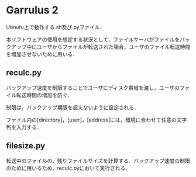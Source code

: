 # Garrulus 2
Ubnutu上で動作する.sh及び.pyファイル．

本ソフトウェアの使用を想定する状況として，ファイルサーバがファイルをバックアップ中にユーザからファイルが転送された場合，ユーザのファイル転送時間を増加させないために用いる．

## reculc.py
バックアップ速度を制限することでユーザにディスク帯域を渡し，ユーザのファイル転送時間の増加を防ぐ．

制限は，バックアップ期限を超えないように設定される．

ファイル内の[directory]，[user]，[address]には，環境に合わせて任意の文字列を入力する．

## filesize.py
転送中のファイルの，残りファイルサイズを計算する．バックアップ速度の制限のために用いるため，reculc.pyにおいて実行される．
